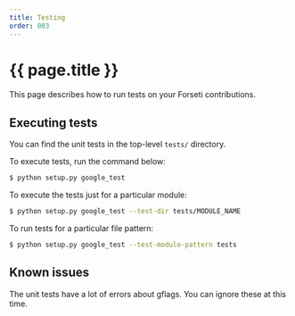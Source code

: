 ```yaml
---
title: Testing
order: 003
---
```

# {{ page.title }}

This page describes how to run tests on your Forseti contributions.

## Executing tests

You can find the unit tests in the top-level `tests/` directory.

To execute tests, run the command below:

  ```bash
  $ python setup.py google_test
  ```

To execute the tests just for a particular module:

  ```bash
  $ python setup.py google_test --test-dir tests/MODULE_NAME
  ```

To run tests for a particular file pattern:

  ```bash
  $ python setup.py google_test --test-module-pattern tests
  ```

## Known issues

The unit tests have a lot of errors about gflags. You can ignore these at this
time.

